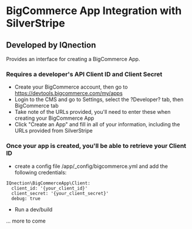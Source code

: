 # BigCommerce App Integration with SilverStripe
## Developed by IQnection

Provides an interface for creating a BigCommerce App.

### Requires a developer's API Client ID and Client Secret

- Create your BigCommerce account, then go to https://devtools.bigcommerce.com/my/apps
- Login to the CMS and go to Settings, select the ?Developer? tab, then BigCommerce tab
- Take note of the URLs provided, you'll need to enter these when creating your BigCommerce App
- Click "Create an App" and fill in all of your information, including the URLs provided from SilverStripe

### Once your app is created, you'll be able to retrieve your Client ID
- create a config file /app/_config/bigcommerce.yml and add the following credentials:
```
IQnection\BigCommerceApp\Client:
  client_id: '{your_client_id}'
  client_secret: '{your_client_secret}'
  debug: true
```
- Run a dev/build

... more to come